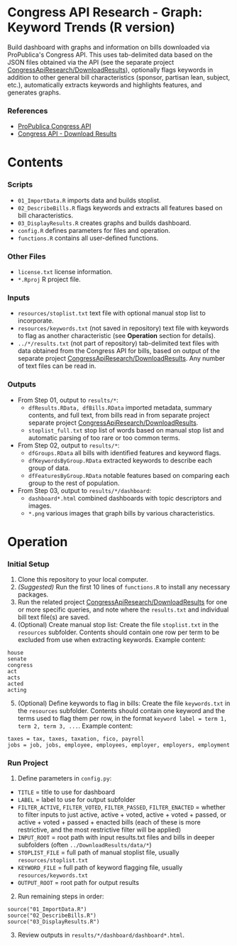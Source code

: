 # Congress API Research - Graph: Keyword Trends (R version)

Build dashboard with graphs and information on bills downloaded via ProPublica's Congress API. This uses tab-delimited data based on the JSON files obtained via the API (see the separate project [CongressApiResearch/DownloadResults](https://github.com/kfarooque/CongressApiResearch/tree/master/DownloadResults)), optionally flags keywords in addition to other general bill characteristics (sponsor, partisan lean, subject, etc.), automatically extracts keywords and highlights features, and generates graphs.

### References
* [ProPublica Congress API](https://projects.propublica.org/api-docs/congress-api/)
* [Congress API - Download Results](https://github.com/kfarooque/CongressApiDownloadResults)

# Contents

### Scripts
* `01_ImportData.R` imports data and builds stoplist.
* `02_DescribeBills.R` flags keywords and extracts all features based on bill characteristics.
* `03_DisplayResults.R` creates graphs and builds dashboard.
* `config.R` defines parameters for files and operation.
* `functions.R` contains all user-defined functions.

### Other Files
* `license.txt` license information.
* `*.Rproj` R project file.

### Inputs
* `resources/stoplist.txt` text file with optional manual stop list to incorporate.
* `resources/keywords.txt` (not saved in repository) text file with keywords to flag as another characteristic (see **Operation** section for details).
* `../*/results.txt` (not part of repository) tab-delimited text files with data obtained from the Congress API for bills, based on output of the separate project [CongressApiResearch/DownloadResults](https://github.com/kfarooque/CongressApiResearch/tree/master/DownloadResults). Any number of text files can be read in.

### Outputs
* From Step 01, output to `results/*`:
  * `dfResults.RData, dfBills.RData` imported metadata, summary contents, and full text, from bills read in from separate project separate project [CongressApiResearch/DownloadResults](https://github.com/kfarooque/CongressApiResearch/tree/master/DownloadResults).
  * `stoplist_full.txt` stop list of words based on manual stop list and automatic parsing of too rare or too common terms.
* From Step 02, output to `results/*`:
  * `dfGroups.RData` all bills with identified features and keyword flags.
  * `dfKeywordsByGroup.RData` extracted keywords to describe each group of data.
  * `dfFeaturesByGroup.RData` notable features based on comparing each group to the rest of population.
* From Step 03, output to `results/*/dashboard`:
  * `dashboard*.html` combined dashboards with topic descriptors and images.
  * `*.png` various images that graph bills by various characteristics.

# Operation

### Initial Setup
1. Clone this repository to your local computer.
2. *(Suggested)* Run the first 10 lines of `functions.R` to install any necessary packages.
3. Run the related project [CongressApiResearch/DownloadResults](https://github.com/kfarooque/CongressApiResearch/tree/master/DownloadResults) for one or more specific queries, and note where the `results.txt` and individual bill text file(s) are saved.
4. (Optional) Create manual stop list: Create the file `stoplist.txt` in the `resources` subfolder. Contents should contain one row per term to be excluded from use when extracting keywords. Example content:
  ```
  house
  senate
  congress
  act
  acts
  acted
  acting
  ```
5. (Optional) Define keywords to flag in bills: Create the file `keywords.txt` in the `resources` subfolder. Contents should contain one keyword and the terms used to flag them per row, in the format `keyword label = term 1, term 2, term 3, ...`. Example content:
  ```
  taxes = tax, taxes, taxation, fico, payroll
  jobs = job, jobs, employee, employees, employer, employers, employment
  ```

### Run Project
1. Define parameters in `config.py`:
  * `TITLE` = title to use for dashboard
  * `LABEL` = label to use for output subfolder
  * `FILTER_ACTIVE`, `FILTER_VOTED`, `FILTER_PASSED`, `FILTER_ENACTED` = whether to filter inputs to just active, active + voted, active + voted + passed, or active + voted + passed + enacted bills (each of these is more restrictive, and the most restrictive filter will be applied)
  * `INPUT_ROOT` = root path with input results.txt files and bills in deeper subfolders (often `../DownloadResults/data/*`)
  * `STOPLIST_FILE` = full path of manual stoplist file, usually `resources/stoplist.txt`
  * `KEYWORD_FILE` = full path of keyword flagging file, usually `resources/keywords.txt`
  * `OUTPUT_ROOT` = root path for output results
2. Run remaining steps in order:
  ```
  source("01_ImportData.R")
  source("02_DescribeBills.R")
  source("03_DisplayResults.R")
  ```
3. Review outputs in `results/*/dashboard/dashboard*.html`.
